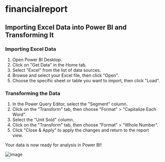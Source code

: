 # financialreport

## Importing Excel Data into Power BI and Transforming It

### Importing Excel Data

1. Open Power BI Desktop.
2. Click on "Get Data" in the Home tab.
3. Select "Excel" from the list of data sources.
4. Browse and select your Excel file, then click "Open".
5. Choose the specific sheet or table you want to import, then click "Load".

### Transforming the Data

1. In the Power Query Editor, select the "Segment" column.
2. Click on the "Transform" tab, then choose "Format" > "Capitalize Each Word".
3. Select the "Unit Sold" column.
4. Click on the "Transform" tab, then choose "Format" > "Whole Number".
5. Click "Close & Apply" to apply the changes and return to the report view.

Your data is now ready for analysis in Power BI!


![image](https://github.com/rlvasavi/financialreport/assets/109660775/09827598-62e8-4b62-a730-8291988e204d)
